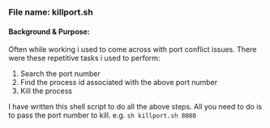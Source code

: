 ### File name: killport.sh

#### Background & Purpose:

Often while working i used to come across with port conflict issues. There were these repetitive tasks i used to perform:
1. Search the port number 
2. Find the process id associated with the above port number
3. Kill the process

I have written this shell script to do all the above steps. All you need to do is to pass the port number to kill. e.g. 
`sh killport.sh 8080`
